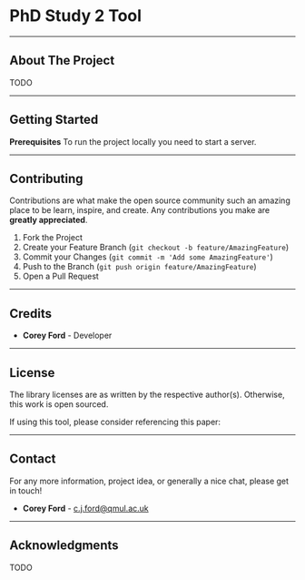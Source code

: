 # PhD Study 2 Tool
___
## About The Project
TODO
___
## Getting Started
**Prerequisites**
To run the project locally you need to start a server. 

___
## Contributing
Contributions are what make the open source community such an amazing place to be learn, inspire, and create. Any contributions you make are **greatly appreciated**.

1. Fork the Project
2. Create your Feature Branch (`git checkout -b feature/AmazingFeature`)
3. Commit your Changes (`git commit -m 'Add some AmazingFeature'`)
4. Push to the Branch (`git push origin feature/AmazingFeature`)
5. Open a Pull Request
___ 

## Credits
* **Corey Ford** - Developer
___

## License
The library licenses are as written by the respective author(s). 
Otherwise, this work is open sourced. 

If using this tool, please consider referencing this paper: 

___
## Contact
For any more information, project idea, or generally a nice chat, please get in touch!
* **Corey Ford** - c.j.ford@qmul.ac.uk

___
## Acknowledgments
TODO